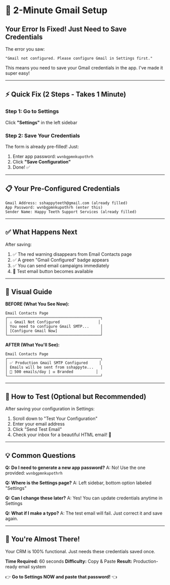 # 🚀 2-Minute Gmail Setup

## Your Error Is Fixed! Just Need to Save Credentials

The error you saw:
```
"Gmail not configured. Please configure Gmail in Settings first."
```

This means you need to save your Gmail credentials in the app. I've made it super easy!

---

## ⚡ Quick Fix (2 Steps - Takes 1 Minute)

### Step 1: Go to Settings
Click **"Settings"** in the left sidebar

### Step 2: Save Your Credentials
The form is already pre-filled! Just:
1. Enter app password: `wvnbgpmnkupothrh`
2. Click **"Save Configuration"**
3. Done! ✅

---

## 📋 Your Pre-Configured Credentials

```
Gmail Address: sshappyteeth@gmail.com (already filled)
App Password: wvnbgpmnkupothrh (enter this)
Sender Name: Happy Teeth Support Services (already filled)
```

---

## ✅ What Happens Next

After saving:
1. ✅ The red warning disappears from Email Contacts page
2. ✅ A green "Gmail Configured" badge appears
3. ✅ You can send email campaigns immediately
4. 📧 Test email button becomes available

---

## 🎯 Visual Guide

**BEFORE (What You See Now):**
```
Email Contacts Page
┌─────────────────────────────────────────┐
│ ⚠️ Gmail Not Configured                 │
│ You need to configure Gmail SMTP...     │
│ [Configure Gmail Now]                   │
└─────────────────────────────────────────┘
```

**AFTER (What You'll See):**
```
Email Contacts Page
┌─────────────────────────────────────────┐
│ ✅ Production Gmail SMTP Configured     │
│ Emails will be sent from sshappyte...   │
│ 📧 500 emails/day | ✉️ Branded          │
└─────────────────────────────────────────┘
```

---

## 🧪 How to Test (Optional but Recommended)

After saving your configuration in Settings:
1. Scroll down to "Test Your Configuration"
2. Enter your email address
3. Click "Send Test Email"
4. Check your inbox for a beautiful HTML email! 🎉

---

## 💡 Common Questions

**Q: Do I need to generate a new app password?**
A: No! Use the one provided: `wvnbgpmnkupothrh`

**Q: Where is the Settings page?**
A: Left sidebar, bottom option labeled "Settings"

**Q: Can I change these later?**
A: Yes! You can update credentials anytime in Settings

**Q: What if I make a typo?**
A: The test email will fail. Just correct it and save again.

---

## 🎊 You're Almost There!

Your CRM is 100% functional. Just needs these credentials saved once.

**Time Required:** 60 seconds
**Difficulty:** Copy & Paste
**Result:** Production-ready email system

👉 **Go to Settings NOW and paste that password!** 👈
